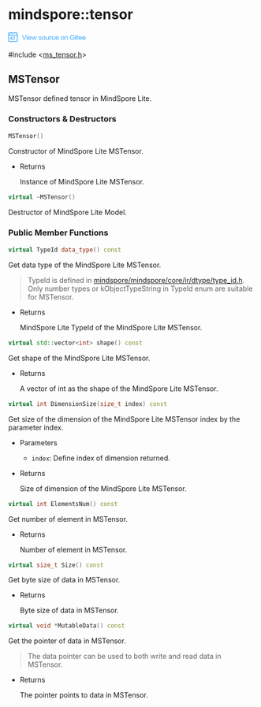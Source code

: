 # mindspore::tensor

<a href="https://gitee.com/mindspore/docs/blob/master/docs/api_cpp/source_en/tensor.md" target="_blank"><img src="./_static/logo_source.png"></a>

\#include &lt;[ms_tensor.h](https://gitee.com/mindspore/mindspore/blob/master/mindspore/lite/include/ms_tensor.h)&gt;

## MSTensor

MSTensor defined tensor in MindSpore Lite.

### Constructors & Destructors

```cpp
MSTensor()
```

Constructor of MindSpore Lite MSTensor.

- Returns

    Instance of MindSpore Lite MSTensor.

```cpp
virtual ~MSTensor()
```

Destructor of MindSpore Lite Model.

### Public Member Functions

```cpp
virtual TypeId data_type() const
```

Get data type of the MindSpore Lite MSTensor.

> TypeId is defined in [mindspore/mindspore/core/ir/dtype/type_id.h](https://gitee.com/mindspore/mindspore/blob/master/mindspore/core/ir/dtype/type_id.h). Only number types or kObjectTypeString in TypeId enum are suitable for MSTensor.

- Returns

    MindSpore Lite TypeId of the MindSpore Lite MSTensor.

```cpp
virtual std::vector<int> shape() const
```

Get shape of the MindSpore Lite MSTensor.

- Returns

    A vector of int as the shape of the MindSpore Lite MSTensor.

```cpp
virtual int DimensionSize(size_t index) const
```

Get size of the dimension of the MindSpore Lite MSTensor index by the parameter index.

- Parameters

    - `index`: Define index of dimension returned.

- Returns

    Size of dimension of the MindSpore Lite MSTensor.

```cpp
virtual int ElementsNum() const
```

Get number of element in MSTensor.

- Returns

    Number of element in MSTensor.

```cpp
virtual size_t Size() const
```

Get byte size of data in MSTensor.

- Returns

    Byte size of data in MSTensor.

```cpp
virtual void *MutableData() const
```

Get the pointer of data in MSTensor.

> The data pointer can be used to both write and read data in MSTensor.

- Returns

    The pointer points to data in MSTensor.
